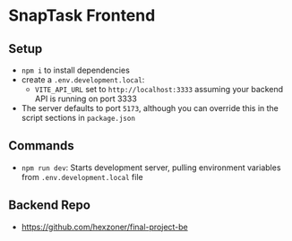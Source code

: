 # SnapTask Frontend

## Setup

- `npm i` to install dependencies
- create a `.env.development.local`:
  - `VITE_API_URL` set to `http://localhost:3333` assuming your backend API is running on port 3333
- The server defaults to port `5173`, although you can override this in the script sections in `package.json`

## Commands

- `npm run dev`: Starts development server, pulling environment variables from `.env.development.local` file

## Backend Repo

- https://github.com/hexzoner/final-project-be
